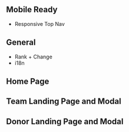 ## Mobile Ready
- Responsive Top Nav

## General
- Rank + Change
- i18n

## Home Page

## Team Landing Page and Modal

## Donor Landing Page and Modal